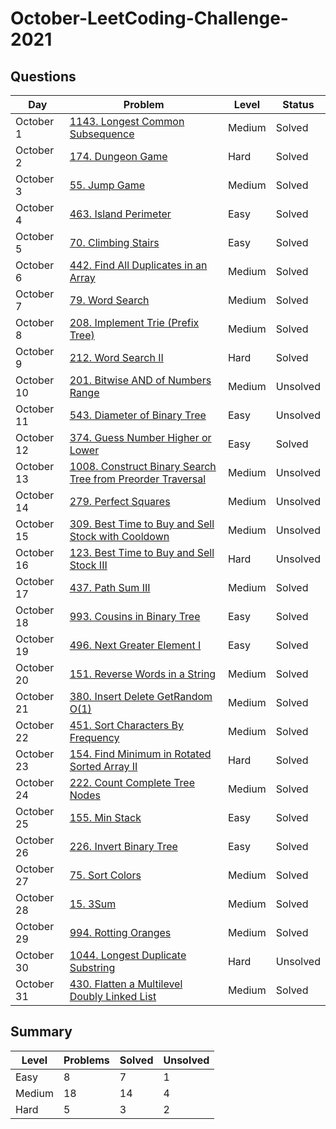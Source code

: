 # October-LeetCoding-Challenge-2021

## Questions
| Day | Problem | Level | Status |
| --- | --- | --- | --- |
| October 1 | [1143. Longest Common Subsequence](https://leetcode.com/problems/longest-common-subsequence/) | Medium | Solved |
| October 2 | [174. Dungeon Game](https://leetcode.com/problems/dungeon-game/) | Hard | Solved |
| October 3 | [55. Jump Game](https://leetcode.com/problems/jump-game/) | Medium | Solved |
| October 4 | [463. Island Perimeter](https://leetcode.com/problems/island-perimeter/) | Easy | Solved |
| October 5 | [70. Climbing Stairs](https://leetcode.com/problems/climbing-stairs/) | Easy | Solved |
| October 6 | [442. Find All Duplicates in an Array](https://leetcode.com/problems/find-all-duplicates-in-an-array/) | Medium | Solved |
| October 7 | [79. Word Search](https://leetcode.com/problems/word-search/) | Medium | Solved |
| October 8 | [208. Implement Trie (Prefix Tree)](https://leetcode.com/problems/implement-trie-prefix-tree/) | Medium | Solved |
| October 9 | [212. Word Search II](https://leetcode.com/problems/word-search-ii/) | Hard | Solved |
| October 10 | [201. Bitwise AND of Numbers Range](https://leetcode.com/problems/bitwise-and-of-numbers-range/) | Medium | Unsolved |
| October 11 | [543. Diameter of Binary Tree](https://leetcode.com/problems/diameter-of-binary-tree/) | Easy | Unsolved |
| October 12 | [374. Guess Number Higher or Lower](https://leetcode.com/problems/guess-number-higher-or-lower/) | Easy | Solved |
| October 13 | [1008. Construct Binary Search Tree from Preorder Traversal](https://leetcode.com/problems/construct-binary-search-tree-from-preorder-traversal/) | Medium | Unsolved |
| October 14 | [279. Perfect Squares](https://leetcode.com/problems/perfect-squares/) | Medium | Unsolved |
| October 15 | [309. Best Time to Buy and Sell Stock with Cooldown](https://leetcode.com/problems/best-time-to-buy-and-sell-stock-with-cooldown/) | Medium | Unsolved |
| October 16 | [123. Best Time to Buy and Sell Stock III](https://leetcode.com/problems/best-time-to-buy-and-sell-stock-iii/) | Hard | Unsolved |
| October 17 | [437. Path Sum III](https://leetcode.com/problems/path-sum-iii/) | Medium | Solved |
| October 18 | [993. Cousins in Binary Tree](https://leetcode.com/problems/cousins-in-binary-tree/) | Easy | Solved |
| October 19 | [496. Next Greater Element I](https://leetcode.com/problems/next-greater-element-i/) | Easy | Solved |
| October 20 | [151. Reverse Words in a String](https://leetcode.com/problems/reverse-words-in-a-string/) | Medium | Solved |
| October 21 | [380. Insert Delete GetRandom O(1)](https://leetcode.com/problems/insert-delete-getrandom-o1/) | Medium | Solved |
| October 22 | [451. Sort Characters By Frequency](https://leetcode.com/problems/sort-characters-by-frequency/) | Medium | Solved |
| October 23 | [154. Find Minimum in Rotated Sorted Array II](https://leetcode.com/problems/find-minimum-in-rotated-sorted-array-ii/) | Hard | Solved |
| October 24 | [222. Count Complete Tree Nodes](https://leetcode.com/problems/count-complete-tree-nodes/) | Medium | Solved |
| October 25 | [155. Min Stack](https://leetcode.com/problems/min-stack/) | Easy | Solved |
| October 26 | [226. Invert Binary Tree](https://leetcode.com/problems/invert-binary-tree/) | Easy | Solved |
| October 27 | [75. Sort Colors](https://leetcode.com/problems/sort-colors/) | Medium | Solved |
| October 28 | [15. 3Sum](https://leetcode.com/problems/3sum/) | Medium | Solved |
| October 29 | [994. Rotting Oranges](https://leetcode.com/problems/rotting-oranges/) | Medium | Solved |
| October 30 | [1044. Longest Duplicate Substring](https://leetcode.com/problems/longest-duplicate-substring/) | Hard | Unsolved |
| October 31 | [430. Flatten a Multilevel Doubly Linked List](https://leetcode.com/problems/flatten-a-multilevel-doubly-linked-list/) | Medium | Solved |


## Summary
| Level  | Problems | Solved | Unsolved |
| ---    | --- | --- | --- |
| Easy   | 8 | 7 | 1 |
| Medium | 18 | 14 | 4 |
| Hard   | 5 | 3 | 2 |
